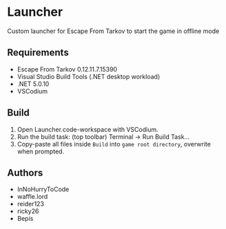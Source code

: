 # Launcher

Custom launcher for Escape From Tarkov to start the game in offline mode

## Requirements

- Escape From Tarkov 0.12.11.7.15390
- Visual Studio Build Tools (.NET desktop workload)
- .NET 5.0.10
- VSCodium

## Build

1. Open Launcher.code-workspace with VSCodium.
2. Run the build task: (top toolbar) Terminal -> Run Build Task...
3. Copy-paste all files inside `Build` into `game root directory`, overwrite when prompted.

## Authors

- InNoHurryToCode
- waffle.lord
- reider123
- ricky26
- Bepis
